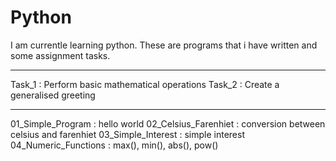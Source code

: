 # Python
I am currentle learning python. These are programs that i have written and some assignment tasks.

-------------------------------------------------------------------------------------------------------

Task_1 : Perform basic mathematical operations
Task_2 : Create a generalised greeting 

-------------------------------------------------------------------------------------------------------

01_Simple_Program : hello world
02_Celsius_Farenhiet : conversion between celsius and farenhiet
03_Simple_Interest : simple interest
04_Numeric_Functions : max(), min(), abs(), pow()
